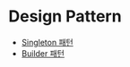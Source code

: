# Design Pattern


- [Singleton 패턴]([DesignPattern]_Singleton.md)
- [Builder 패턴](builder_pattern.md)